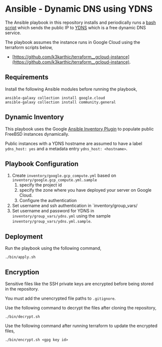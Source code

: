 # Ansible - Dynamic DNS using YDNS

The Ansible playbook in this repository installs and periodically runs a [bash script](https://github.com/k3karthic/bash-updater/tree/gcloud) which sends the public IP to [YDNS](https://ydns.io/) which is a free dynamic DNS service. 

The playbook assumes the instance runs in Google Cloud using the terraform scripts below,
* [https://github.com/k3karthic/terraform__gcloud-instance](https://github.com/k3karthic/terraform__gcloud-instance).

## Requirements

Install the following Ansible modules before running the playbook,
```
ansible-galaxy collection install google.cloud
ansible-galaxy collection install community.general
```

## Dynamic Inventory

This playbook uses the Google [Ansible Inventory Plugin](https://docs.ansible.com/ansible/latest/collections/google/cloud/gcp_compute_inventory.html) to populate public FreeBSD instances dynamically.

Public instances with a YDNS hostname are assumed to have a label `ydns_host: yes` and a metadata entry `ydns_host: <hostname>`.

## Playbook Configuration

1. Create `inventory/google.gcp_compute.yml` based on `inventory/google.gcp_compute.yml.sample`
    1. specify the project id
    1. specify the zone where you have deployed your server on Google Cloud.
    1. Configure the authentication
1. Set username and ssh authentication in `inventory/group_vars/
1. Set username and password for YDNS in `inventory/group_vars/ydns.yml` using the sample `inventory/group_vars/ydns.yml.sample`.

## Deployment

Run the playbook using the following command,
```
./bin/apply.sh
```

## Encryption

Sensitive files like the SSH private keys are encrypted before being stored in the repository.

You must add the unencrypted file paths to `.gitignore`.

Use the following command to decrypt the files after cloning the repository,

```
./bin/decrypt.sh
```

Use the following command after running terraform to update the encrypted files,

```
./bin/encrypt.sh <gpg key id>
```
